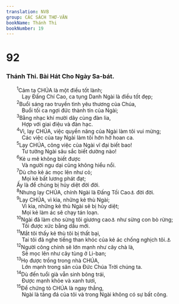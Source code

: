 ```yaml
---
translation: NVB
group: CÁC SÁCH THƠ-VĂN
bookName: Thánh Thi 
bookNumber: 19
---
```


<div class="title"><h1>92</h1><h3>Thánh Thi. Bài Hát Cho Ngày Sa-bát. </h3></div>
<span class="verse thi_92_1">  <sup>1</sup>Cảm tạ CHÚA là một điều tốt lành; <br/>   Lạy Đấng Chí Cao, ca tụng Danh Ngài là điều tốt đẹp; <br/></span>
<span class="verse thi_92_2">  <sup>2</sup>Buổi sáng rao truyền tình yêu thương của Chúa, <br/>   Buổi tối ca ngợi đức thành tín của Ngài; <br/></span>
<span class="verse thi_92_3">  <sup>3</sup>Bằng nhạc khí mười dây cùng đàn lia, <br/>   Hợp với giai điệu và đàn hạc. <br/></span>
<span class="verse thi_92_4">  <sup>4</sup>Vì, lạy CHÚA, việc quyền năng của Ngài làm tôi vui mừng; <br/>   Các việc của tay Ngài làm tôi hớn hở hoan ca. <br/></span>
<span class="verse thi_92_5">  <sup>5</sup>Lạy CHÚA, công việc của Ngài vĩ đại biết bao! <br/>   Tư tưởng Ngài sâu sắc biết dường nào! <br/></span>
<span class="verse thi_92_6">  <sup>6</sup>Kẻ u mê không biết được <br/>   Và người ngu dại cũng không hiểu nổi. <br/></span>
<span class="verse thi_92_7">  <sup>7</sup>Dù cho kẻ ác mọc lên như cỏ; <br/>   Mọi kẻ bất lương phát đạt; <br/>  Ấy là để chúng bị hủy diệt đời đời. <br/></span>
<span class="verse thi_92_8">  <sup>8</sup>Nhưng lạy CHÚA, chính Ngài là Đấng Tối Cao<a data-toggle="tooltip" data-placement="bottom" title="Ctd: được tôn cao hay ở trên cao">⚓</a> đời đời. <br/></span>
<span class="verse thi_92_9">  <sup>9</sup>Lạy CHÚA, vì kìa, những kẻ thù Ngài; <br/>   Vì kìa, những kẻ thù Ngài sẽ bị hủy diệt; <br/>   Mọi kẻ làm ác sẽ chạy tán loạn. <br/></span>
<span class="verse thi_92_10">  <sup>10</sup>Ngài đã làm cho sừng tôi giương cao<a data-toggle="tooltip" data-placement="bottom" title="Ctd: sức mạnh tôi tăng thêm">⚓</a> như sừng con bò rừng; <br/>   Tôi được xức bằng dầu mới. <br/></span>
<span class="verse thi_92_11">  <sup>11</sup>Mắt tôi thấy kẻ thù tôi bị thất bại, <br/>   Tai tôi đã nghe tiếng than khóc của kẻ ác chống nghịch tôi.<a data-toggle="tooltip" data-placement="bottom" title="‘thất bại’ và ‘tiếng than khóc’ được thêm vào cho rõ nghĩa">⚓</a><br/></span>
<span class="verse thi_92_12">  <sup>12</sup>Người công chính sẽ lớn mạnh như cây chà là, <br/>   Sẽ mọc lên như cây tùng ở Li-ban; <br/></span>
<span class="verse thi_92_13">  <sup>13</sup>Họ được trồng trong nhà CHÚA, <br/>   Lớn mạnh trong sân của Đức Chúa Trời chúng ta. <br/></span>
<span class="verse thi_92_14">  <sup>14</sup>Dù đến tuổi già vẫn sinh bông trái, <br/>   Được mạnh khỏe và xanh tươi, <br/></span>
<span class="verse thi_92_15">  <sup>15</sup>Để chứng tỏ CHÚA là ngay thẳng, <br/>   Ngài là tảng đá của tôi và trong Ngài không có sự bất công. <br/></span>
